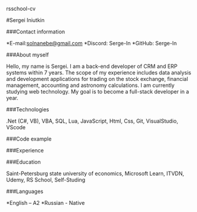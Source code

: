rsschool-cv

#Sergei Iniutkin

###Contact information

*E-mail:solnanebe@gmail.com
*Discord: Serge-In
*GitHub: Serge-In

###About myself

Hello, my name is Sergei. I am a back-end developer of CRM and ERP systems within 7 years. The scope of my experience includes data analysis and development applications for trading on the stock exchange, financial management, accounting and astronomy calculations. I am currently studying web technology. My goal is to become a full-stack developer in a year.

###Technologies

.Net (C#, VB), VBA, SQL, Lua, JavaScript, Html, Css, Git, VisualStudio, VScode

###Code example

###Experience


###Education

Saint-Petersburg state university of economics, Microsoft Learn, ITVDN, Udemy, RS School, Self-Studing

###Languages

*English – A2
*Russian - Native
